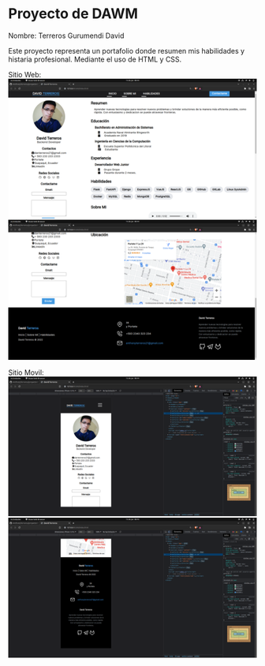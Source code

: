 # Proyecto de DAWM

Nombre: Terreros Gurumendi David

Este proyecto representa un portafolio donde resumen mis habilidades y histaria profesional.
Mediante el uso de HTML y CSS.

Sitio Web:
![Screenshot](assets/web1.png)
![Screenshot](assets/web2.png)

Sitio Movil:
![Screenshot](assets/movil1.png)
![Screenshot](assets/movil2.png)
